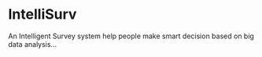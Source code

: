 IntelliSurv
===========

An Intelligent Survey system help people make smart decision based on big data analysis...
